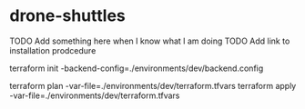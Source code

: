 # drone-shuttles

TODO Add something here when I know what I am doing
TODO Add link to installation prodcedure

terraform init -backend-config=./environments/dev/backend.config

terraform plan -var-file=./environments/dev/terraform.tfvars
terraform apply -var-file=./environments/dev/terraform.tfvars